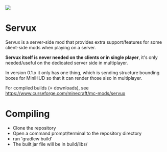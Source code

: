 [![](https://jitpack.io/v/sakura-ryoko/servux.svg)](https://jitpack.io/#sakura-ryoko/servux)

Servux
==============
Servux is a server-side mod that provides extra support/features for some client-side mods when playing on a server.

**Servux itself is never needed on the clients or in single player**,
it's only needed/useful on the dedicated server side in multiplayer.

In version 0.1.x it only has one thing, which is sending structure bounding boxes for MiniHUD so that it can render those also in multiplayer.

For compiled builds (= downloads), see https://www.curseforge.com/minecraft/mc-mods/servux

Compiling
=========
* Clone the repository
* Open a command prompt/terminal to the repository directory
* run 'gradlew build'
* The built jar file will be in build/libs/
